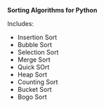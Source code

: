 **Sorting Algorithms for Python**

Includes:

- Insertion Sort
- Bubble Sort
- Selection Sort
- Merge Sort
- Quick SOrt
- Heap Sort
- Counting Sort
- Bucket Sort
- Bogo Sort